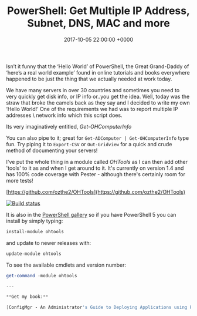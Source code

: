 ﻿---
layout: post
title:  "PowerShell: Get Multiple IP Address, Subnet, DNS, MAC and more"
date:   2017-10-05 22:00:00 +0000
categories: PowerShell
tags: [powershell, posh]
---
Isn’t it funny that the ‘Hello World’ of PowerShell, the Great Grand-Daddy of ‘here’s a real world example’ found in online tutorials and books everywhere happened to be just the thing that we actually needed at work today.

We have many servers in over 30 countries and sometimes you need to very quickly get disk info, or IP info or..you get the idea.  Well, today was the straw that broke the camels back as they say and I decided to write my own ‘Hello World!’  One of the requirements we had was to report multiple IP addresses \ network info which this script does.

Its very imaginatively entitled, *Get-OHComputerInfo*

You can also pipe to it; great for 
```Get-ADComputer | Get-OHComputerInfo``` type fun.  Try piping it to ```Export-CSV``` or ```Out-Gridview``` for a quick and crude method of documenting your servers!

I've put the whole thing in a module called *OHTools* as I can then add other 'tools' to it as and when I get around to it.  It's currently on version 1.4 and has 100% code coverage with Pester - although there's certainly room for more tests!

[https://github.com/ozthe2/OHTools](https://github.com/ozthe2/OHTools)

[![Build status](https://ci.appveyor.com/api/projects/status/aonepjox78v7xhff?svg=true)](https://ci.appveyor.com/project/ozthe2/ohtools)  

It is also in the [PowerShell gallery](https://www.powershellgallery.com/packages/OHTools/1.3) so if you have PowerShell 5 you can install by simply typing: 

```powershell
install-module ohtools
```

and update to newer releases with:
```powershell
update-module ohtools
```

To see the available cmdlets and version number:
```powershell
get-command -module ohtools

---

**Get my book:**

[ConfigMgr - An Administrator's Guide to Deploying Applications using PowerShell](https://leanpub.com/configmgr-DeployUsingPS)